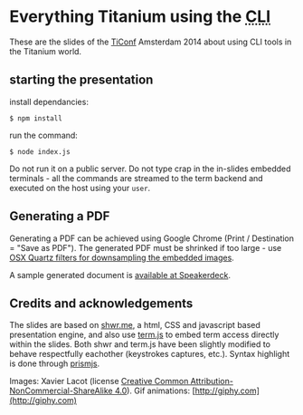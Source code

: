 # Everything Titanium using the <abbr title="Command Line Interface">CLI</abbr>

These are the slides of the [TiConf](http://ticonf.org/) Amsterdam 2014 about using CLI tools in the Titanium world.

## starting the presentation

install dependancies:

    $ npm install

run the command:

    $ node index.js

Do not run it on a public server. Do not type crap in the in-slides embedded terminals - all the commands are streamed to the term backend and executed on the host using your `user`.

## Generating a PDF

Generating a PDF can be achieved using Google Chrome (Print / Destination = "Save as PDF"). The generated PDF must be shrinked if too large - use [OSX Quartz filters for downsampling the embedded images](http://meyerweb.com/eric/thoughts/2010/02/25/better-pdf-file-size-reduction-in-os-x/).

A sample generated document is [available at Speakerdeck](https://speakerdeck.com/xavierlacot/everything-titanium-using-the-cli).

## Credits and acknowledgements

The slides are based on [shwr.me](http://shwr.me), a html, CSS and javascript based presentation engine, and also use [term.js](https://github.com/chjj/term.js/) to embed term access directly within the slides. Both shwr and term.js have been slightly modified to behave respectfully eachother (keystrokes captures, etc.). Syntax highlight is done through [prismjs](http://prismjs.com).

Images: Xavier Lacot (license [Creative Common Attribution-NonCommercial-ShareAlike 4.0](http://creativecommons.org/licenses/by-nc-sa/4.0/)).
Gif animations: [http://giphy.com](http://giphy.com)
